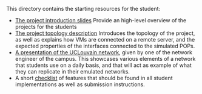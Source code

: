 This directory contains the starting resources for the student:

  * [The project introduction slides](project_introduction.pdf) Provide an
      high-level overview of the projects for the students
  * [The project topology description](project_topology_description.pdf)
      Introduces the topology of the project, as well as explains how VMs are
      connected on a remote server, and the expected properties of the
      interfaces connected to the simulated POPs.
  * [A presentation of the UCLouvain
      network](presentation_of_the_ucl_network.pdf), given by one of the
      network engineer of the campus. This showcases various elements of a
      network that students use on a daily basis, and that will act as example
      of what they can replicate in their emulated networks.
  * A short [checklist](checklist.tex) of features that should be found in all
      student implementations as well as submission instructions.
